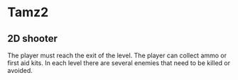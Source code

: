 # Tamz2

## 2D shooter

The player must reach the exit of the level. The player can collect ammo or first aid kits. In each level there are several enemies that need to be killed or avoided.
